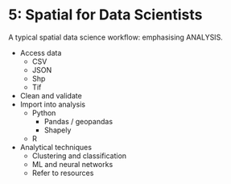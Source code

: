 # 5: Spatial for Data Scientists


A typical spatial data science workflow: emphasising ANALYSIS.

- Access data
    - CSV
    - JSON
    - Shp
    - Tif
- Clean and validate
- Import into analysis
    - Python
        - Pandas / geopandas
        - Shapely
    - R
- Analytical techniques
    - Clustering and classification
    - ML and neural networks
    - Refer to resources